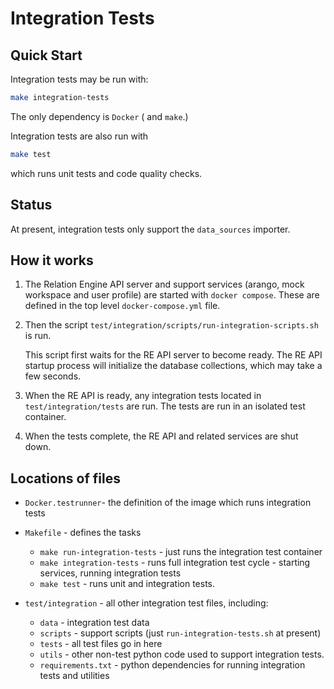 # Integration Tests

## Quick Start

Integration tests may be run with:

```sh
make integration-tests
```

The only dependency is `Docker` ( and `make`.)

Integration tests are also run with

```sh
make test
```

which runs unit tests and code quality checks.

## Status

At present, integration tests only support the `data_sources` importer.

## How it works

1. The Relation Engine API server and support services (arango, mock workspace and user profile) are started with `docker compose`. These are defined in the top level `docker-compose.yml` file.

2. Then the script `test/integration/scripts/run-integration-scripts.sh` is run.

   This script first waits for the RE API server to become ready. The RE API startup process will initialize the database collections, which may take a few seconds.

3. When the RE API is ready, any integration tests located in `test/integration/tests` are run. The tests are run in an isolated test container.

4. When the tests complete, the RE API and related services are shut down.

## Locations of files

- `Docker.testrunner`- the definition of the image which runs integration tests

- `Makefile` - defines the tasks
 
  - `make run-integration-tests` - just runs the integration test container
  - `make integration-tests` - runs full integration test cycle - starting services, running integration tests
  - `make test` - runs unit and integration tests.

- `test/integration` - all other integration test files, including:

  - `data` - integration test data
  - `scripts` - support scripts (just `run-integration-tests.sh` at present)
  - `tests` - all test files go in here
  - `utils` - other non-test python code used to support integration tests.
  - `requirements.txt` - python dependencies for running integration tests and utilities

